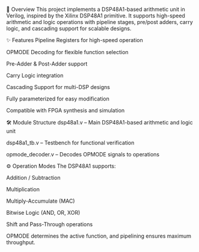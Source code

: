 📌 Overview
This project implements a DSP48A1-based arithmetic unit in Verilog, inspired by the Xilinx DSP48A1 primitive.
It supports high-speed arithmetic and logic operations with pipeline stages, pre/post adders, carry logic, and cascading support for scalable designs.

✨ Features
Pipeline Registers for high-speed operation

OPMODE Decoding for flexible function selection

Pre-Adder & Post-Adder support

Carry Logic integration

Cascading Support for multi-DSP designs

Fully parameterized for easy modification

Compatible with FPGA synthesis and simulation

🛠️ Module Structure
dsp48a1.v – Main DSP48A1-based arithmetic and logic unit

dsp48a1_tb.v – Testbench for functional verification

opmode_decoder.v – Decodes OPMODE signals to operations

⚙️ Operation Modes
The DSP48A1 supports:

Addition / Subtraction

Multiplication

Multiply-Accumulate (MAC)

Bitwise Logic (AND, OR, XOR)

Shift and Pass-Through operations

OPMODE determines the active function, and pipelining ensures maximum throughput.
